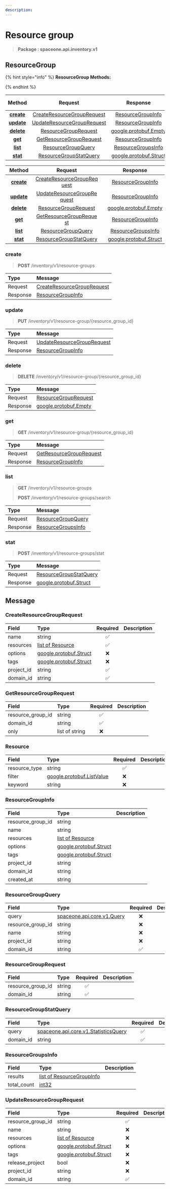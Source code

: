 ```yaml
---
description:  
---
```

# Resource group

>  **Package : spaceone.api.inventory.v1**

## ResourceGroup

{% hint style="info" %}
**ResourceGroup Methods:**

{%  endhint %}


| Method | Request | Response | Description &nbsp; &nbsp; &nbsp; &nbsp; &nbsp; &nbsp; &nbsp; &nbsp; &nbsp; &nbsp; &nbsp; |
| :-----: | :--------: | :--------: | :-------------------- |
| [**create**](resource-group.md#create)|   [CreateResourceGroupRequest](resource-group.md#createresourcegrouprequest) |   [ResourceGroupInfo](resource-group.md#resourcegroupinfo) |  |
| [**update**](resource-group.md#update)|   [UpdateResourceGroupRequest](resource-group.md#updateresourcegrouprequest) |   [ResourceGroupInfo](resource-group.md#resourcegroupinfo) |  |
| [**delete**](resource-group.md#delete)|   [ResourceGroupRequest](resource-group.md#resourcegrouprequest) |  [google.protobuf.Empty](https://github.com/protocolbuffers/protobuf/blob/master/src/google/protobuf/empty.proto)|  |
| [**get**](resource-group.md#get)|   [GetResourceGroupRequest](resource-group.md#getresourcegrouprequest) |   [ResourceGroupInfo](resource-group.md#resourcegroupinfo) |  |
| [**list**](resource-group.md#list)|   [ResourceGroupQuery](resource-group.md#resourcegroupquery) |   [ResourceGroupsInfo](resource-group.md#resourcegroupsinfo) |  |
| [**stat**](resource-group.md#stat)|   [ResourceGroupStatQuery](resource-group.md#resourcegroupstatquery) |  [google.protobuf.Struct](https://github.com/protocolbuffers/protobuf/blob/master/src/google/protobuf/struct.proto)|  |TEST

| Method | Request | Response | Description &nbsp; &nbsp; &nbsp; &nbsp; &nbsp; &nbsp; &nbsp; &nbsp; &nbsp; &nbsp; &nbsp; |
| :-----: | :--------: | :--------: | :-------------------- |
|<div style="width:70px; text-align:center;">  [**create**](resource-group.md#create) </div> | <div style="width:200px; text-align:center;">    [CreateResourceGroupRequest](resource-group.md#createresourcegrouprequest)  </div> | <div style="width:200px; text-align:center;">   [ResourceGroupInfo](resource-group.md#resourcegroupinfo)  </div> | <div style="width:400px;">  </div> |
|<div style="width:70px; text-align:center;">  [**update**](resource-group.md#update) </div> | <div style="width:200px; text-align:center;">    [UpdateResourceGroupRequest](resource-group.md#updateresourcegrouprequest)  </div> | <div style="width:200px; text-align:center;">   [ResourceGroupInfo](resource-group.md#resourcegroupinfo)  </div> | <div style="width:400px;">  </div> |
|<div style="width:70px; text-align:center;">  [**delete**](resource-group.md#delete) </div> | <div style="width:200px; text-align:center;">    [ResourceGroupRequest](resource-group.md#resourcegrouprequest)  </div> | <div style="width:200px; text-align:center;">  [google.protobuf.Empty](https://github.com/protocolbuffers/protobuf/blob/master/src/google/protobuf/empty.proto) </div> | <div style="width:400px;">  </div> |
|<div style="width:70px; text-align:center;">  [**get**](resource-group.md#get) </div> | <div style="width:200px; text-align:center;">    [GetResourceGroupRequest](resource-group.md#getresourcegrouprequest)  </div> | <div style="width:200px; text-align:center;">   [ResourceGroupInfo](resource-group.md#resourcegroupinfo)  </div> | <div style="width:400px;">  </div> |
|<div style="width:70px; text-align:center;">  [**list**](resource-group.md#list) </div> | <div style="width:200px; text-align:center;">    [ResourceGroupQuery](resource-group.md#resourcegroupquery)  </div> | <div style="width:200px; text-align:center;">   [ResourceGroupsInfo](resource-group.md#resourcegroupsinfo)  </div> | <div style="width:400px;">  </div> |
|<div style="width:70px; text-align:center;">  [**stat**](resource-group.md#stat) </div> | <div style="width:200px; text-align:center;">    [ResourceGroupStatQuery](resource-group.md#resourcegroupstatquery)  </div> | <div style="width:200px; text-align:center;">  [google.protobuf.Struct](https://github.com/protocolbuffers/protobuf/blob/master/src/google/protobuf/struct.proto) </div> | <div style="width:400px;">  </div> | 
 

 
### create
> **POST** /inventory/v1/resource-groups
>


| Type | Message |
| :--- | :--- |
| Request | [CreateResourceGroupRequest](resource-group.md#createresourcegrouprequest) |
| Response |  [ResourceGroupInfo](resource-group.md#resourcegroupinfo)  |
 
 

 
### update
> **PUT** /inventory/v1/resource-group/{resource_group_id}
>


| Type | Message |
| :--- | :--- |
| Request | [UpdateResourceGroupRequest](resource-group.md#updateresourcegrouprequest) |
| Response |  [ResourceGroupInfo](resource-group.md#resourcegroupinfo)  |
 
 

 
### delete
> **DELETE** /inventory/v1/resource-group/{resource_group_id}
>


| Type | Message |
| :--- | :--- |
| Request | [ResourceGroupRequest](resource-group.md#resourcegrouprequest) |
| Response | [google.protobuf.Empty](https://github.com/protocolbuffers/protobuf/blob/master/src/google/protobuf/empty.proto) |
 
 

 
### get
> **GET** /inventory/v1/resource-group/{resource_group_id}
>


| Type | Message |
| :--- | :--- |
| Request | [GetResourceGroupRequest](resource-group.md#getresourcegrouprequest) |
| Response |  [ResourceGroupInfo](resource-group.md#resourcegroupinfo)  |
 
 

 
### list
> **GET** /inventory/v1/resource-groups
>
> **POST** /inventory/v1/resource-groups/search



| Type | Message |
| :--- | :--- |
| Request | [ResourceGroupQuery](resource-group.md#resourcegroupquery) |
| Response |  [ResourceGroupsInfo](resource-group.md#resourcegroupsinfo)  |
 
 

 
### stat
> **POST** /inventory/v1/resource-groups/stat
>


| Type | Message |
| :--- | :--- |
| Request | [ResourceGroupStatQuery](resource-group.md#resourcegroupstatquery) |
| Response | [google.protobuf.Struct](https://github.com/protocolbuffers/protobuf/blob/master/src/google/protobuf/struct.proto) |


## 

## Message

### CreateResourceGroupRequest
| Field | Type | Required | Description |
| :--- | :--- | :---: | :--- |
| name |string|✅| |
| resources |[list of Resource](resource-group.md#resource)|✅| |
| options |[google.protobuf.Struct](https://github.com/protocolbuffers/protobuf/blob/master/src/google/protobuf/struct.proto)|❌| |
| tags |[google.protobuf.Struct](https://github.com/protocolbuffers/protobuf/blob/master/src/google/protobuf/struct.proto)|❌| |
| project_id |string|✅| |
| domain_id |string|✅| |

### GetResourceGroupRequest
| Field | Type | Required | Description |
| :--- | :--- | :---: | :--- |
| resource_group_id |string|✅| |
| domain_id |string|✅| |
| only |list of string|❌| |

### Resource
| Field | Type | Required | Description |
| :--- | :--- | :---: | :--- |
| resource_type |string|✅| |
| filter |[google.protobuf.ListValue](https://developers.google.com/protocol-buffers/docs/reference/overview)|❌| |
| keyword |string|❌| |

### ResourceGroupInfo
| Field | Type |  Description |
| :--- | :--- | :--- |
| resource_group_id |string | |
| name |string | |
| resources |[list of Resource](resource-group.md#resource) | |
| options |[google.protobuf.Struct](https://github.com/protocolbuffers/protobuf/blob/master/src/google/protobuf/struct.proto) | |
| tags |[google.protobuf.Struct](https://github.com/protocolbuffers/protobuf/blob/master/src/google/protobuf/struct.proto) | |
| project_id |string | |
| domain_id |string | |
| created_at |string | |

### ResourceGroupQuery
| Field | Type | Required | Description |
| :--- | :--- | :---: | :--- |
| query |[spaceone.api.core.v1.Query](https://spaceone-dev.gitbook.io/api-reference/common-v1/search-query)|❌| |
| resource_group_id |string|❌| |
| name |string|❌| |
| project_id |string|❌| |
| domain_id |string|✅| |

### ResourceGroupRequest
| Field | Type | Required | Description |
| :--- | :--- | :---: | :--- |
| resource_group_id |string|✅| |
| domain_id |string|✅| |

### ResourceGroupStatQuery
| Field | Type | Required | Description |
| :--- | :--- | :---: | :--- |
| query |[spaceone.api.core.v1.StatisticsQuery](https://spaceone-dev.gitbook.io/api-reference/common-v1/statistics-query)|✅| |
| domain_id |string|✅| |

### ResourceGroupsInfo
| Field | Type |  Description |
| :--- | :--- | :--- |
| results |[list of ResourceGroupInfo](resource-group.md#resourcegroupinfo) | |
| total_count |[int32](https://github.com/protocolbuffers/protobuf/blob/master/src/google/protobuf/type.proto) | |

### UpdateResourceGroupRequest
| Field | Type | Required | Description |
| :--- | :--- | :---: | :--- |
| resource_group_id |string|✅| |
| name |string|❌| |
| resources |[list of Resource](resource-group.md#resource)|❌| |
| options |[google.protobuf.Struct](https://github.com/protocolbuffers/protobuf/blob/master/src/google/protobuf/struct.proto)|❌| |
| tags |[google.protobuf.Struct](https://github.com/protocolbuffers/protobuf/blob/master/src/google/protobuf/struct.proto)|❌| |
| release_project |bool|❌| |
| project_id |string|❌| |
| domain_id |string|✅| |
